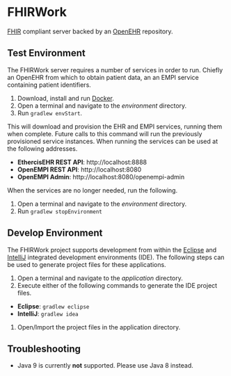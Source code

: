 # FHIRWork

[FHIR](https://www.hl7.org/fhir/) compliant server backed by an [OpenEHR](https://www.openehr.org/) repository.

## Test Environment

The FHIRWork server requires a number of services in order to run. Chiefly an OpenEHR from which to obtain patient data, an an EMPI service containing patient identifiers.

1. Download, install and run [Docker](https://www.docker.com).
1. Open a terminal and navigate to the _environment_ directory.
1. Run `gradlew envStart`.

This will download and provision the EHR and EMPI services, running them when complete. Future calls to this command will run the previously provisioned service instances. When running the services can be used at the following addresses.

  * __EthercisEHR REST API__: http://localhost:8888
  * __OpenEMPI REST API__: http://localhost:8080
  * __OpenEMPI Admin__: http://localhost:8080/openempi-admin

When the services are no longer needed, run the following.

1. Open a terminal and navigate to the _environment_ directory.
1. Run `gradlew stopEnvironment`

## Develop Environment

The FHIRWork project supports development from within the [Eclipse](https://www.eclipse.org/) and [IntelliJ](https://www.jetbrains.com/idea/) integrated development environments (IDE). The following steps can be used to generate project files for these applications.

1. Open a terminal and navigate to the _application_ directory.
1. Execute either of the following commands to generate the IDE project files.
  * __Eclipse__: `gradlew eclipse`
  * __IntelliJ__: `gradlew idea`
1. Open/Import the project files in the application directory.

## Troubleshooting

* Java 9 is currently __not__ supported. Please use Java 8 instead.

